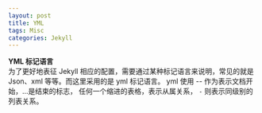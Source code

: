 ```yaml
---
layout: post
title: YML
tags: Misc
categories: Jekyll
---
```



**YML 标记语言**  
为了更好地表征 Jekyll 相应的配置，需要通过某种标记语言来说明，常见的就是 Json、xml 等等。而这里采用的是 yml 标记语言。
yml 使用 -- 作为表示文档开始，...是结束的标志，
任何一个缩进的表格，表示从属关系，
`-` 则表示同级别的列表关系。

